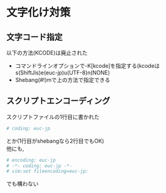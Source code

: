 # 文字化け対策 #

## 文字コード指定 ##

以下の方法(KCODE)は廃止された
* コマンドラインオプションで-K[kcode]を指定する(kcodeはs(ShiftJis)e(euc-jp)u(UTF-8)n(NONE)
* Shebang(#!)mで上の方法で指定できる

## スクリプトエンコーディング ##
スクリプトファイルの1行目に書かれた

```ruby
# coding: euc-jp
```

とか(1行目がshebangなら2行目でもOK)  
他にも,

```ruby
# encoding: euc-jp
# -*- coding: euc-jp -*-
# vim:set fileencoding=euc-jp:
```

でも構わない
